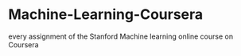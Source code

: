 # Machine-Learning-Coursera
every assignment of the Stanford Machine learning online course on Coursera
